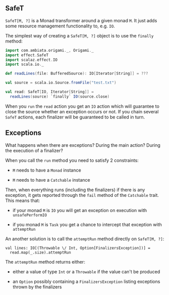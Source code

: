 ## SafeT

`SafeT[M, ?]` is a Monad transformer around a given monad `M`. It just adds some resource management functionality to, e.g. `IO`.

The simplest way of creating a `SafeT[M, ?]` object is to use the `finally` method:
```scala
import com.ambiata.origami._, Origami._
import effect.SafeT
import scalaz.effect.IO
import scala.io._

def readLines(file: BufferedSource): IO[Iterator[String]] = ???

val source = scala.io.Source.fromFile("test.txt")

val read: SafeT[IO, Iterator[String]] =
  readLines(source) `finally` IO(source.close)
```

When you `run` the `read` action you get an `IO` action which will guarantee to close the source whether an exception occurs or not. If you chain several `SafeT` actions, each finalizer will be guaranteed to be called in turn.

## Exceptions

What happens when there are exceptions? During the main action? During the execution of a finalizer?

When you call the `run` method you need to satisfy 2 constraints:

 - `M` needs to have a `Monad` instance

 - `M` needs to have a `Catchable` instance

 Then, when everything runs (including the finalizers) if there is any exception, it gets reported through the `fail` method of the `Catchable` trait. This means that:

  - if your monad `M` is `IO` you will get an exception on execution with `unsafePerformIO`

  - if you monad `M` is `Task` you get a chance to intercept that exception with `attemptRun`

An another solution is to call the `attemptRun` method directly on `SafeT[M, ?]`:
```  
val lines: IO[(Throwable \/ Int, Option[FinalizersException])] =
  read.map(_.size).attemptRun
```

The `attemptRun` method returns either:

 - either a value of type `Int` or a `Throwable` if the value can't be produced

 - an `Option` possibly containing a `FinalizersException` listing exceptions thrown by the finalizers
